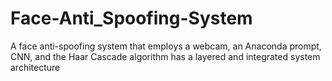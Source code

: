 # Face-Anti_Spoofing-System
A face anti-spoofing system that employs a webcam, an Anaconda prompt, CNN, and the Haar Cascade algorithm has a layered and integrated system architecture
